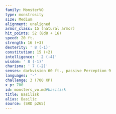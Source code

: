 ```yaml
---
family: MonsterVO
type: monstrosity
size: Medium
alignment: unaligned
armor_class: 15 (natural armor)
hit_points: 52 (8d8 + 16)
speed: 20 ft.
strength: 16 (+3)
dexterity: ' 8 (-1)'
constitution: 15 (+2)
intelligence: ' 2 (-4)'
wisdom: ' 8 (-1)'
charisma: ' 7 (-2)'
senses: darkvision 60 ft., passive Perception 9
languages: '-'
challenge: 3 (700 XP)
x_p: 700
id: monsters_vo.md#basilisk
title: Basilisk
alias: Basilic
source: (SRD p265)
---
```


